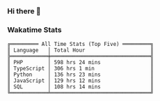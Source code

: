 ### Hi there 👋

<!--
**claserre9/claserre9** is a ✨ _special_ ✨ repository because its `README.md` (this file) appears on your GitHub profile.

Here are some ideas to get you started:

- 🔭 I’m currently working on ...
- 🌱 I’m currently learning ...
- 👯 I’m looking to collaborate on ...
- 🤔 I’m looking for help with ...
- 💬 Ask me about ...
- 📫 How to reach me: ...
- 😄 Pronouns: ...
- ⚡ Fun fact: ...
-->

[//]: # (wakatime-stats)


### Wakatime Stats
```
╔═════════ All Time Stats (Top Five) ═════════╗
║ Language   │ Total Hour                     ║
╠════════════╪════════════════════════════════╣
║ PHP        │ 598 hrs 24 mins                ║
║ TypeScript │ 306 hrs 1 min                  ║
║ Python     │ 136 hrs 23 mins                ║
║ JavaScript │ 129 hrs 12 mins                ║
║ SQL        │ 108 hrs 14 mins                ║
╚════════════╧════════════════════════════════╝

```

[//]: # (end-wakatime-stats)






















